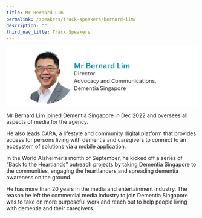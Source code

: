 ```yaml
---
title: Mr Bernard Lim
permalink: /speakers/track-speakers/bernard-lim/
description: ""
third_nav_title: Track Speakers
---
```

<div style="display: flex; flex-wrap: wrap;">
  <div style="flex-basis: 100%; max-width: 100%;">
    <img alt="track speakers 1" src="/images/SpeakersPhoto/bernardlim.png">
  </div>
	</div>
	
Mr Bernard Lim joined Dementia Singapore in Dec 2022 and oversees all aspects of media for the agency.
	
He also leads CARA, a lifestyle and community digital platform that provides 
access for persons living with dementia and caregivers to connect to an ecosystem
of solutions via a mobile application.

In the World Alzheimer’s month of September, he kicked off a series of “Back to the
Heartlands” outreach projects by taking Dementia Singapore to the communities,
engaging the heartlanders and spreading dementia awareness on the ground.

He has more than 20 years in the media and entertainment industry. The reason he
left the commercial media industry to join Dementia Singapore was to take on more
purposeful work and reach out to help people living with dementia and their
caregivers.